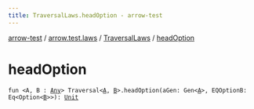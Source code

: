 ```yaml
---
title: TraversalLaws.headOption - arrow-test
---
```


[arrow-test](../../index.html) / [arrow.test.laws](../index.html) / [TraversalLaws](index.html) / [headOption](./head-option.html)

# headOption

`fun <A, B : `[`Any`](https://kotlinlang.org/api/latest/jvm/stdlib/kotlin/-any/index.html)`> Traversal<`[`A`](head-option.html#A)`, `[`B`](head-option.html#B)`>.headOption(aGen: Gen<`[`A`](head-option.html#A)`>, EQOptionB: Eq<Option<`[`B`](head-option.html#B)`>>): `[`Unit`](https://kotlinlang.org/api/latest/jvm/stdlib/kotlin/-unit/index.html)